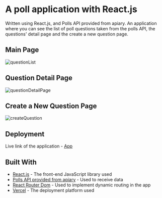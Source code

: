 # A poll application with React.js

Written using React.js, and Polls API provided from apiary. An application where you can see the list of poll questions taken from the polls API, the questions' detail page and the create a new question page.


## Main Page

![questionList](https://user-images.githubusercontent.com/63050857/192324376-c51e81a1-056e-4694-a014-b90de313a606.png)


## Question Detail Page

![questionDetailPage](https://user-images.githubusercontent.com/63050857/192324435-441d2651-e6c9-4296-999f-673a14bab7d8.png)


## Create a New Question Page

![createQuestion](https://user-images.githubusercontent.com/63050857/192324508-63d4e94a-344e-46f2-b139-087e21f06cbe.png)


## Deployment

Live link of the application - [App](https://poll-app-with-react-oggg.vercel.app/)


## Built With

* [React.js](https://create-react-app.dev/docs/getting-started) - The front-end JavaScript library used
* [Polls API provided from apiary](https://apiary.io/) - Used to receive data
* [React Router Dom](https://www.npmjs.com/package/react-router-dom) - Used to implement dynamic routing in the app
* [Vercel](https://vercel.com/dashboard) - The deployment platform used
